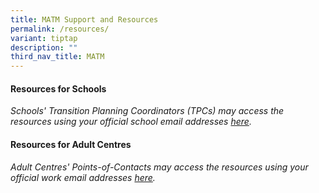 ```yaml
---
title: MATM Support and Resources
permalink: /resources/
variant: tiptap
description: ""
third_nav_title: MATM
---
```

<h4><strong>Resources for Schools</strong></h4>
<p><em>Schools' Transition Planning Coordinators (TPCs) may access the resources using your official school email addresses <a href="https://go.gov.sg/matm2024resources-schools" rel="noopener noreferrer nofollow" target="_blank">here</a>.</em>
</p>
<h4><strong>Resources for Adult Centres</strong></h4>
<p><em>Adult Centres' Points-of-Contacts may access the resources using your official work email addresses <a href="https://go.gov.sg/matm2024resources-ac" rel="noopener noreferrer nofollow" target="_blank">here</a>.</em>
</p>
<p></p>
<p></p>
